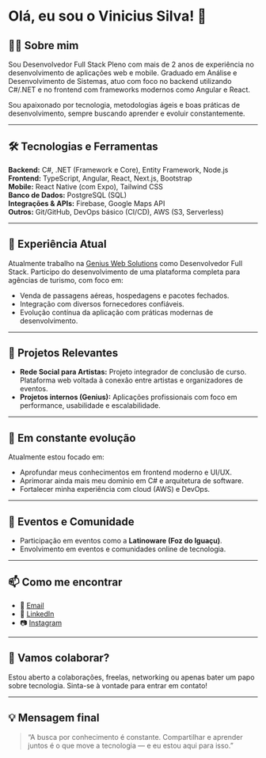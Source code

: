 # Olá, eu sou o Vinicius Silva! 👋

## 👨‍💻 Sobre mim
Sou Desenvolvedor Full Stack Pleno com mais de 2 anos de experiência no desenvolvimento de aplicações web e mobile. Graduado em Análise e Desenvolvimento de Sistemas, atuo com foco no backend utilizando C#/.NET e no frontend com frameworks modernos como Angular e React.

Sou apaixonado por tecnologia, metodologias ágeis e boas práticas de desenvolvimento, sempre buscando aprender e evoluir constantemente.

---

## 🛠️ Tecnologias e Ferramentas
**Backend:** C#, .NET (Framework e Core), Entity Framework, Node.js  
**Frontend:** TypeScript, Angular, React, Next.js, Bootstrap  
**Mobile:** React Native (com Expo), Tailwind CSS  
**Banco de Dados:** PostgreSQL (SQL)  
**Integrações & APIs:** Firebase, Google Maps API  
**Outros:** Git/GitHub, DevOps básico (CI/CD), AWS (S3, Serverless)

---

## 💼 Experiência Atual
Atualmente trabalho na [Genius Web Solutions](https://www.geniusws.com.br/) como Desenvolvedor Full Stack. Participo do desenvolvimento de uma plataforma completa para agências de turismo, com foco em:

- Venda de passagens aéreas, hospedagens e pacotes fechados.
- Integração com diversos fornecedores confiáveis.
- Evolução contínua da aplicação com práticas modernas de desenvolvimento.

---

## 🚀 Projetos Relevantes
- **Rede Social para Artistas:** Projeto integrador de conclusão de curso. Plataforma web voltada à conexão entre artistas e organizadores de eventos.
- **Projetos internos (Genius):** Aplicações profissionais com foco em performance, usabilidade e escalabilidade.

---

## 🎯 Em constante evolução
Atualmente estou focado em:
- Aprofundar meus conhecimentos em frontend moderno e UI/UX.
- Aprimorar ainda mais meu domínio em C# e arquitetura de software.
- Fortalecer minha experiência com cloud (AWS) e DevOps.

---

## 📢 Eventos e Comunidade
- Participação em eventos como a **Latinoware (Foz do Iguaçu)**.
- Envolvimento em eventos e comunidades online de tecnologia.

---

## 📫 Como me encontrar
- 📧 [Email](mailto:viniciussilvapereira24@gmail.com)
- 💼 [LinkedIn](https://www.linkedin.com/in/vinicius2407/)
- 📷 [Instagram](https://www.instagram.com/viniciussp.2407/)

---

## 🤝 Vamos colaborar?
Estou aberto a colaborações, freelas, networking ou apenas bater um papo sobre tecnologia. Sinta-se à vontade para entrar em contato!

---

## 💡 Mensagem final
> “A busca por conhecimento é constante. Compartilhar e aprender juntos é o que move a tecnologia — e eu estou aqui para isso.”

